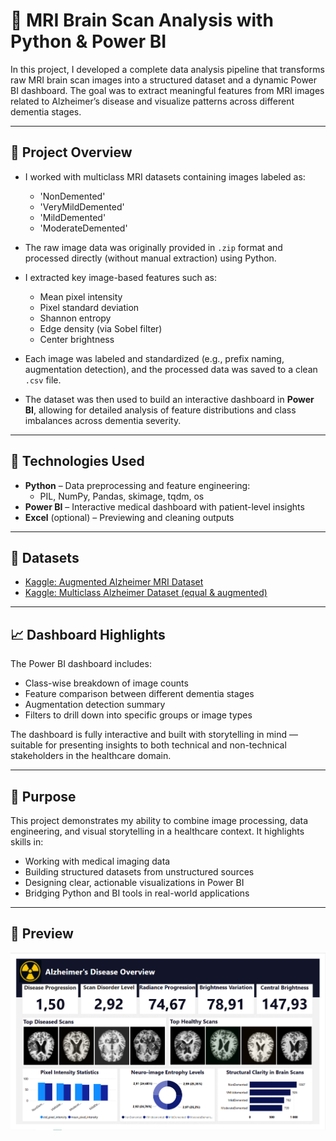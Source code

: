 # 🧠 MRI Brain Scan Analysis with Python & Power BI

In this project, I developed a complete data analysis pipeline that transforms raw MRI brain scan images into a structured dataset and a dynamic Power BI dashboard. The goal was to extract meaningful features from MRI images related to Alzheimer’s disease and visualize patterns across different dementia stages.

---

## 📌 Project Overview

- I worked with multiclass MRI datasets containing images labeled as:
  - 'NonDemented'
  - 'VeryMildDemented'
  - 'MildDemented'
  - 'ModerateDemented'

- The raw image data was originally provided in `.zip` format and processed directly (without manual extraction) using Python.

- I extracted key image-based features such as:
  - Mean pixel intensity  
  - Pixel standard deviation  
  - Shannon entropy  
  - Edge density (via Sobel filter)  
  - Center brightness  

- Each image was labeled and standardized (e.g., prefix naming, augmentation detection), and the processed data was saved to a clean `.csv` file.

- The dataset was then used to build an interactive dashboard in **Power BI**, allowing for detailed analysis of feature distributions and class imbalances across dementia severity.

---

## 🧪 Technologies Used

- **Python** – Data preprocessing and feature engineering:
  - PIL, NumPy, Pandas, skimage, tqdm, os
- **Power BI** – Interactive medical dashboard with patient-level insights
- **Excel** (optional) – Previewing and cleaning outputs

---

## 📁 Datasets

- [Kaggle: Augmented Alzheimer MRI Dataset](https://www.kaggle.com/datasets/uraninjo/augmented-alzheimer-mri-dataset)
- [Kaggle: Multiclass Alzheimer Dataset (equal & augmented)](https://www.kaggle.com/datasets/aryansinghal10/alzheimers-multiclass-dataset-equal-and-augmented)

---

## 📈 Dashboard Highlights

The Power BI dashboard includes:

- Class-wise breakdown of image counts  
- Feature comparison between different dementia stages  
- Augmentation detection summary  
- Filters to drill down into specific groups or image types  

The dashboard is fully interactive and built with storytelling in mind — suitable for presenting insights to both technical and non-technical stakeholders in the healthcare domain.

---

## 🎯 Purpose

This project demonstrates my ability to combine image processing, data engineering, and visual storytelling in a healthcare context. It highlights skills in:

- Working with medical imaging data
- Building structured datasets from unstructured sources
- Designing clear, actionable visualizations in Power BI
- Bridging Python and BI tools in real-world applications

---

## 📸 Preview

![Preview](images/preview.png)

